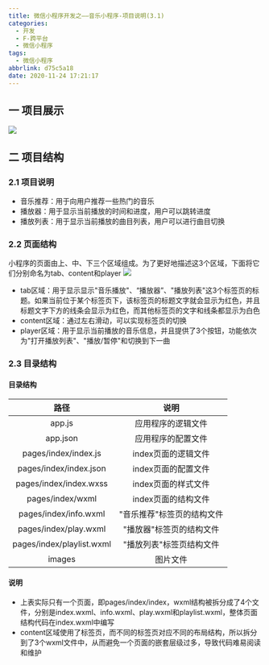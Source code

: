 ```yaml
---
title: 微信小程序开发之——音乐小程序-项目说明(3.1)
categories:
  - 开发
  - F-跨平台
  - 微信小程序
tags:
  - 微信小程序
abbrlink: d75c5a18
date: 2020-11-24 17:21:17
---
```

## 一 项目展示

![][1]
<!--more-->

## 二 项目结构
### 2.1 项目说明

* 音乐推荐：用于向用户推荐一些热门的音乐
* 播放器：用于显示当前播放的时间和进度，用户可以跳转进度
* 播放列表：用于显示当前播放的曲目列表，用户可以进行曲目切换

### 2.2 页面结构

小程序的页面由上、中、下三个区域组成。为了更好地描述这3个区域，下面将它们分别命名为tab、content和player
![][2]

* tab区域：用于显示显示"音乐播放"、“播放器”、"播放列表"这3个标签页的标题。如果当前位于某个标签页下，该标签页的标题文字就会显示为红色，并且标题文字下方的线条会显示为红色，而其他标签页的文字和线条都显示为白色
* content区域：通过左右滑动，可以实现标签页的切换
* player区域：用于显示当前播放的音乐信息，并且提供了3个按钮，功能依次为"打开播放列表"、"播放/暂停"和切换到下一曲

### 2.3 目录结构

#### 目录结构

|           路径            |            说明            |
| :-----------------------: | :------------------------: |
|          app.js           |     应用程序的逻辑文件     |
|         app.json          |     应用程序的配置文件     |
|   pages/index/index.js    |    index页面的逻辑文件     |
|  pages/index/index.json   |    index页面的配置文件     |
|  pages/index/index.wxss   |    index页面的样式文件     |
|     pages/index/wxml      |    index页面的结构文件     |
|   pages/index/info.wxml   | "音乐推荐"标签页的结构文件 |
|   pages/index/play.wxml   |  "播放器"标签页的结构文件  |
| pages/index/playlist.wxml |  "播放列表"标签页结构文件  |
|          images           |          图片文件          |

#### 说明

* 上表实际只有一个页面，即pages/index/index，wxml结构被拆分成了4个文件，分别是index.wxml、info.wxml、play.wxml和playlist.wxml，整体页面结构代码在index.wxml中编写
* content区域使用了标签页，而不同的标签页对应不同的布局结构，所以拆分到了3个wxml文件中，从而避免一个页面的嵌套层级过多，导致代码难易阅读和维护




[1]:https://jsd.onmicrosoft.cn/gh/PGzxc/CDN/blog-wechat/wechat-music-project-view.gif
[2]:https://jsd.onmicrosoft.cn/gh/PGzxc/CDN/blog-wechat/wechat-music-project-struct.png